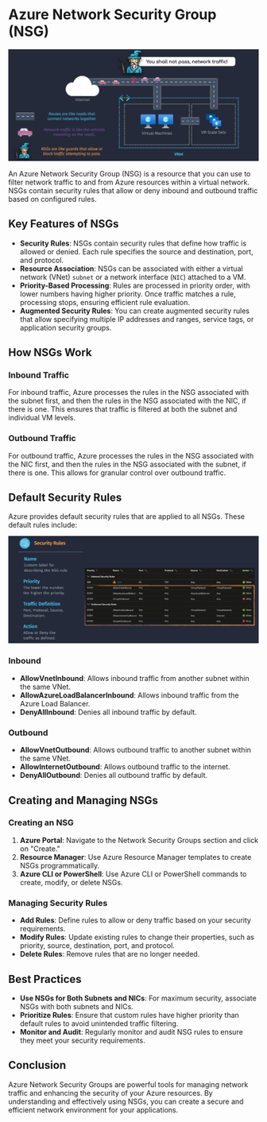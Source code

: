 # Azure Network Security Group (NSG)

![alt text](images/az-nsg.png)

An Azure Network Security Group (NSG) is a resource that you can use to filter network traffic to and from Azure resources within a virtual network. NSGs contain security rules that allow or deny inbound and outbound traffic based on configured rules.

## Key Features of NSGs

- **Security Rules**: NSGs contain security rules that define how traffic is allowed or denied. Each rule specifies the source and destination, port, and protocol.
- **Resource Association**: NSGs can be associated with either a virtual network (VNet) `subnet` or a network interface (`NIC`) attached to a VM.
- **Priority-Based Processing**: Rules are processed in priority order, with lower numbers having higher priority. Once traffic matches a rule, processing stops, ensuring efficient rule evaluation.
- **Augmented Security Rules**: You can create augmented security rules that allow specifying multiple IP addresses and ranges, service tags, or application security groups.

## How NSGs Work

### Inbound Traffic

For inbound traffic, Azure processes the rules in the NSG associated with the subnet first, and then the rules in the NSG associated with the NIC, if there is one. This ensures that traffic is filtered at both the subnet and individual VM levels.

### Outbound Traffic

For outbound traffic, Azure processes the rules in the NSG associated with the NIC first, and then the rules in the NSG associated with the subnet, if there is one. This allows for granular control over outbound traffic.

## Default Security Rules

Azure provides default security rules that are applied to all NSGs. These default rules include:

![alt text](images/az-nsg-default-security-rules.png)

### Inbound

- **AllowVnetInbound**: Allows inbound traffic from another subnet within the same VNet.
- **AllowAzureLoadBalancerInbound**: Allows inbound traffic from the Azure Load Balancer.
- **DenyAllInbound**: Denies all inbound traffic by default.

### Outbound

- **AllowVnetOutbound**: Allows outbound traffic to another subnet within the same VNet.
- **AllowInternetOutbound**: Allows outbound traffic to the internet.
- **DenyAllOutbound**: Denies all outbound traffic by default.

## Creating and Managing NSGs

### Creating an NSG

1. **Azure Portal**: Navigate to the Network Security Groups section and click on "Create."
2. **Resource Manager**: Use Azure Resource Manager templates to create NSGs programmatically.
3. **Azure CLI or PowerShell**: Use Azure CLI or PowerShell commands to create, modify, or delete NSGs.

### Managing Security Rules

- **Add Rules**: Define rules to allow or deny traffic based on your security requirements.
- **Modify Rules**: Update existing rules to change their properties, such as priority, source, destination, port, and protocol.
- **Delete Rules**: Remove rules that are no longer needed.

## Best Practices

- **Use NSGs for Both Subnets and NICs**: For maximum security, associate NSGs with both subnets and NICs.
- **Prioritize Rules**: Ensure that custom rules have higher priority than default rules to avoid unintended traffic filtering.
- **Monitor and Audit**: Regularly monitor and audit NSG rules to ensure they meet your security requirements.

## Conclusion

Azure Network Security Groups are powerful tools for managing network traffic and enhancing the security of your Azure resources. By understanding and effectively using NSGs, you can create a secure and efficient network environment for your applications.
